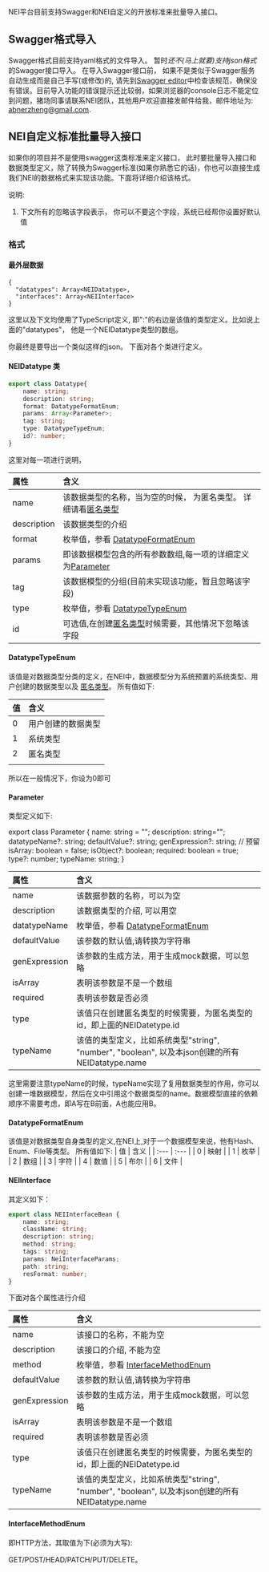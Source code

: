 NEI平台目前支持Swagger和NEI自定义的开放标准来批量导入接口。

## Swagger格式导入

Swagger格式目前支持yaml格式的文件导入。 暂时*还不(马上就要)支持json格式*的Swagger接口导入。
在导入Swagger接口前， 如果不是类似于Swagger服务自动生成而是自己手写(或修改)的, 请先到[Swagger editor](https://swagger.io/swagger-editor/)中检查该规范，确保没有错误。目前导入功能的错误提示还比较弱，如果浏览器的console日志不能定位到问题，猪场同事请联系NEI团队，其他用户欢迎直接发邮件给我，邮件地址为: abnerzheng@gmail.com.


## NEI自定义标准批量导入接口

如果你的项目并不是使用swagger这类标准来定义接口， 此时要批量导入接口和数据类型定义，除了转换为Swagger标准(如果你熟悉它的话)，你也可以直接生成我们NEI的数据格式来实现该功能。下面将详细介绍该格式。

说明:

1. 下文所有的忽略该字段表示， 你可以不要这个字段，系统已经帮你设置好默认值

### 格式

#### 最外层数据

```text
{
  "datatypes": Array<NEIDatatype>,
  "interfaces": Array<NEIInterface>
}
```

这里以及下文均使用了TypeScript定义, 即":"的右边是该值的类型定义。比如说上面的"datatypes"， 他是一个NEIDatatype类型的数组。

你最终是要导出一个类似这样的json。
下面对各个类进行定义。

#### NEIDatatype 类

```TypeScript
export class Datatype{
    name: string;
    description: string;
    format: DatatypeFormatEnum;
    params: Array<Parameter>;
    tag: string;
    type: DatatypeTypeEnum;
    id?: number;
}
```

这里对每一项进行说明，

| 属性        | 含义                                                                           |
| :---        | :---                                                                           |
| name        | 该数据类型的名称，当为空的时候， 为匿名类型。 详细请看[匿名类型](####匿名类型) |
| description | 该数据类型的介绍                                                               |
| format      | 枚举值，参看 [DatatypeFormatEnum](####DatatypeFormatEnum)                      |
| params      | 即该数据模型包含的所有参数数组,每一项的详细定义为[Parameter](####Parameter)    |
| tag         | 该数据模型的分组(目前未实现该功能，暂且忽略该字段)                             |
| type        | 枚举值，参看 [DatatypeTypeEnum](####DatatypeTypeEnum)                          |
| id          | 可选值,在创建[匿名类型](###匿名类型)时候需要，其他情况下忽略该字段             |

#### DatatypeTypeEnum

该值是对数据类型分类的定义，在NEI中，数据模型分为系统预置的系统类型、用户创建的数据类型以及 [匿名类型](###匿名类型)。
所有值如下:

|   值 | 含义               |
| :--- | :---               |
|    0 | 用户创建的数据类型 |
|    1 | 系统类型           |
|    2 | 匿名类型           |
|      |                    |

所以在一般情况下，你设为0即可

#### Parameter
类型定义如下:

export class Parameter {
    name: string = "";
    description: string="";
    datatypeName?: string;
    defaultValue?: string;
    genExpression?: string; // 预留
    isArray: boolean = false;
    isObject?: boolean;
    required: boolean = true;
    type?: number;
    typeName: string;
}

| 属性          | 含义                                                                                            |
| :---          | :---                                                                                            |
| name          | 该数据参数的名称，可以为空                                                                      |
| description   | 该数据类型的介绍, 可以用空                                                                      |
| datatypeName  | 枚举值，参看 [DatatypeFormatEnum](####DatatypeFormatEnum)                                       |
| defaultValue  | 该参数的默认值,请转换为字符串                                                                   |
| genExpression | 该参数的生成方法，用于生成mock数据，可以忽略                                                    |
| isArray       | 表明该参数是不是一个数组                                                                        |
| required      | 表明该参数是否必须                                                                              |
| type          | 该值只在创建匿名类型的时候需要，为匿名类型的id，即上面的NEIDatetype.id                          |
| typeName      | 该值的类型定义，比如系统类型"string", "number", "boolean", 以及本json创建的所有NEIDatatype.name |

这里需要注意typeName的时候，typeName实现了复用数据类型的作用，你可以创建一堆数据模型，然后在文中引用这个数据类型的name。数据模型直接的依赖顺序不需要考虑，即A写在B前面，A也能应用B。

#### DatatypeFormatEnum

该值是对数据类型自身类型的定义,在NEI上,对于一个数据模型来说，他有Hash、 Enum、File等类型。
所有值如下:
|   值 | 含义 |
| :--- | :--- |
|    0 | 映射 |
|    1 | 枚举 |
|    2 | 数组 |
|    3 | 字符 |
|    4 | 数值 |
|    5 | 布尔 |
|    6 | 文件 |


#### NEIInterface
其定义如下：

```TypeScript
export class NEIInterfaceBean {
    name: string;
    className: string;
    description: string;
    method: string;
    tags: string;
    params: NeiInterfaceParams;
    path: string;
    resFormat: number;
}
```
下面对各个属性进行介绍

| 属性          | 含义                                                                                            |
| :---          | :---                                                                                            |
| name          | 该接口的名称，不能为空                                                                          |
| description   | 该接口的介绍, 不能为空                                                                          |
| method        | 枚举值，参看 [InterfaceMethodEnum](####InterfaceMethodEnum)         |
| defaultValue  | 该参数的默认值,请转换为字符串                                                                   |
| genExpression | 该参数的生成方法，用于生成mock数据，可以忽略                                                    |
| isArray       | 表明该参数是不是一个数组                                                                        |
| required      | 表明该参数是否必须                                                                              |
| type          | 该值只在创建匿名类型的时候需要，为匿名类型的id，即上面的NEIDatetype.id                          |
| typeName      | 该值的类型定义，比如系统类型"string", "number", "boolean", 以及本json创建的所有NEIDatatype.name |


#### InterfaceMethodEnum
即HTTP方法，其取值为下(必须为大写):

GET/POST/HEAD/PATCH/PUT/DELETE。
